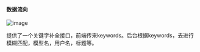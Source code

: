 #### 数据流向

![image](https://user-images.githubusercontent.com/97614802/199407322-38688a85-f4e5-4dc1-99ea-46d931378426.png)

提供了一个关键字补全接口，前端传来keywords。后台根据keywords，去进行模糊匹配，模型名，用户名，标题等。

